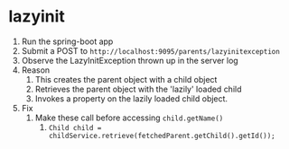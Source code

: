 # lazyinit
 
1. Run the spring-boot app
2. Submit a POST to `http://localhost:9095/parents/lazyinitexception`
3. Observe the LazyInitException thrown up in the server log
4. Reason
   1. This creates the parent object with a child object
   2. Retrieves the parent object with the 'lazily' loaded child
   3. Invokes a property on the lazily loaded child object. 
5. Fix
   1. Make these call before accessing `child.getName()`
      1. `Child child = childService.retrieve(fetchedParent.getChild().getId());`

